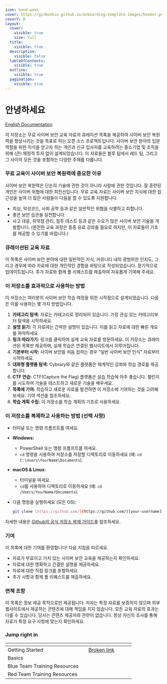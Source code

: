 ```yaml
---
icon: hand-wave
cover: https://gitbookio.github.io/onboarding-template-images/header.png
coverY: 0
layout:
  cover:
    visible: true
    size: full
  title:
    visible: true
  description:
    visible: false
  tableOfContents:
    visible: true
  outline:
    visible: true
  pagination:
    visible: true
---
```


# 안녕하세요

[English Documentation](./)

이 저장소는 무료 사이버 보안 교육 자료의 큐레이션 목록을 제공하여 사이버 보안 복원력을 향상시키는 것을 목표로 하는 오픈 소스 프로젝트입니다. 사이버 보안 분야의 입문 역할을 위한 지식을 얻고자 하는 개인과 신규 입사자를 교육하려는 중소기업 및 조직을 위해 (큰) 재정적 투자 없이 설계되었습니다. 이 자료들은 블루 팀에서 레드 팀, 그리고 그 사이의 모든 것을 포함하는 다양한 주제를 다룹니다.

### 무료 교육이 사이버 보안 복원력에 중요한 이유

사이버 보안 복원력은 단순히 기술에 관한 것이 아니라 사람에 관한 것입니다. 잘 훈련된 개인은 사이버 위협에 대한 최전선입니다. 무료 교육 자료는 사이버 보안 지식에 대한 접근성을 높여 더 많은 사람들이 다음을 할 수 있도록 지원합니다.

* 피싱, 악성코드, 사회 공학 등과 같은 일반적인 위협을 식별하고 피합니다.
* 좋은 보안 습관을 실천합니다.
* 사고 대응, 취약점 관리, 침투 테스트 등과 같은 수요가 많은 사이버 보안 기술을 개발합니다. (완전한 교육 과정은 종종 유료 강좌를 필요로 하지만, 이 자료들이 기초를 제공할 수 있기를 바랍니다.)

### 큐레이션된 교육 자료

이 목록은 사이버 보안 분야에 대한 일반적인 지식, 커뮤니티 내의 광범위한 인지도, 그리고 경우에 따라 자료에 대한 개인적인 경험을 바탕으로 작성되었습니다. 정기적으로 업데이트됩니다. 추가 자료와 함께 풀 리퀘스트를 제출하여 자유롭게 기여해 주세요.

### 이 저장소를 효과적으로 사용하는 방법

이 저장소는 여러분의 사이버 보안 학습 여정을 위한 시작점으로 설계되었습니다. 다음은 이를 사용하는 몇 가지 방법입니다.

1. **카테고리 탐색:** 자료는 카테고리로 정리되어 있습니다. 가장 관심 있는 카테고리부터 탐색을 시작하세요.
2. **설명 읽기:** 각 자료에는 간략한 설명이 있습니다. 이를 읽고 자료에 대한 빠른 개요를 파악하세요.
3. **링크 따라가기:** 링크를 클릭하여 실제 교육 자료를 방문하세요. 이 저장소는 큐레이션된 목록만 제공하며, 실제 학습은 연결된 웹사이트에서 이루어집니다.
4. **기본부터 시작:** 사이버 보안을 처음 접하는 경우 "일반 사이버 보안 인식" 자료부터 시작하세요.
5. **대화형 플랫폼 탐색:** Cybrary와 같은 플랫폼은 체계적인 강좌와 학습 경로를 제공합니다.
6. **CTF 연습:** CTF(Capture the Flag) 플랫폼은 실습 학습에 아주 좋습니다. 챌린지를 시도하여 기술을 테스트하고 새로운 기술을 배우세요.
7. **목록에 기여:** 학습하고 새로운 자료를 발견하면 이 저장소에 기여하는 것을 고려해 보세요. 기여 섹션을 참조하세요.
8. **학습 계획 수립:** 이 저장소를 학습 계획의 기초로 사용하세요.

### 이 저장소를 복제하고 사용하는 방법 (선택 사항)

* 터미널 또는 명령 프롬프트를 여세요.
* **Windows:**
  * PowerShell 또는 명령 프롬프트를 여세요.
  * `cd` 명령을 사용하여 저장소를 저장할 디렉토리로 이동하세요 (예: `cd C:\Users\YourName\Documents`).
* **macOS & Linux:**
  * 터미널을 여세요.
  * `cd`를 사용하여 디렉토리로 이동하세요 (예: `cd /Users/YourName/Documents`).
*   다음 명령을 실행하세요 (모든 OS):

    ```bash
    git clone [https://github.com/](https://github.com/)[your-username]/[repository-name].git
    ```

자세한 내용은 [Github의 공식 저장소 복제 가이드](https://docs.github.com/en/repositories/creating-and-managing-repositories/cloning-a-repository)를 참조하세요.

### 기여

이 목록에 대한 기여를 환영합니다! 다음 지침을 따르세요.

* 자료가 무료이고 가치 있는 사이버 보안 교육을 제공하는지 확인하세요.
* 자료에 대한 명확하고 간결한 설명을 제공하세요.
* 자료에 대한 직접 링크를 포함하세요.
* 추가 사항과 함께 풀 리퀘스트를 제출하세요.

### 면책 조항

이 목록은 정보 제공 목적으로만 제공됩니다. 저자는 특정 자료를 보증하지 않으며 외부 웹사이트에서 제공하는 콘텐츠에 대해 책임을 지지 않습니다. 모든 교육 자료의 효과는 다를 수 있습니다. 당사는 콘텐츠 제공자와 관련이 없습니다. 항상 자신의 조사를 통해 자료가 특정 요구 사항에 맞는지 확인하세요.

### Jump right in

<table data-view="cards"><thead><tr><th></th><th></th><th data-type="content-ref"></th><th data-hidden data-card-cover data-type="files"></th><th data-hidden></th><th data-hidden data-card-target data-type="content-ref"></th></tr></thead><tbody><tr><td>Getting Started</td><td></td><td><a href="broken-reference">Broken link</a></td><td></td><td></td><td></td></tr><tr><td>Basics</td><td></td><td></td><td></td><td></td><td></td></tr><tr><td>Blue Team Training Resources</td><td></td><td></td><td></td><td></td><td></td></tr><tr><td>Red Team Training Resources</td><td></td><td></td><td></td><td></td><td></td></tr></tbody></table>
